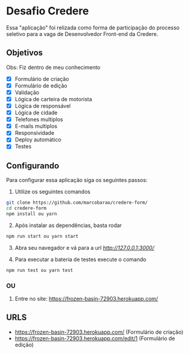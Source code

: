 # Desafio Credere

Essa "aplicação" foi relizada como forma de participação do processo seletivo para a vaga de Desenvolvedor Front-end da Credere.

## Objetivos

Obs: Fiz dentro de meu conhecimento

- [x] Formulário de criação
- [x] Formulário de edição
- [x] Validação
- [x] Lógica de carteira de motorista
- [x] Lógica de responsável
- [x] Lógica de cidade
- [x] Telefones multiplos
- [x] E-mails multiplos
- [x] Responsividade
- [x] Deploy automático
- [x] Testes

## Configurando

Para configurar essa aplicação siga os seguintes passos:

1. Utilize os seguintes comandos

```bash
git clone https://github.com/marcobarao/credere-form/
cd credere-form
npm install ou yarn
```

2. Após instalar as dependências, basta rodar

```bash
npm run start ou yarn start
```

3. Abra seu navegador e vá para a url _http://127.0.0.1:3000/_

4. Para executar a bateria de testes execute o comando

```bash
npm run test ou yarn test
```

### OU

1. Entre no site: https://frozen-basin-72903.herokuapp.com/


## URLS

- https://frozen-basin-72903.herokuapp.com/ (Formulário de criação)
- https://frozen-basin-72903.herokuapp.com/edit/1 (Formulário de edição)
